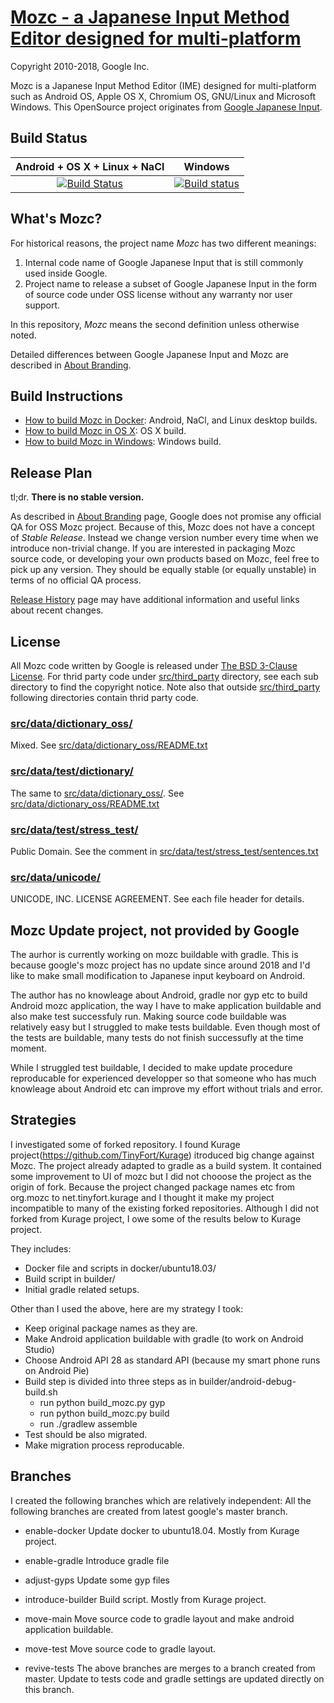 [Mozc - a Japanese Input Method Editor designed for multi-platform](https://github.com/google/mozc)
===================================

Copyright 2010-2018, Google Inc.

Mozc is a Japanese Input Method Editor (IME) designed for multi-platform such as
Android OS, Apple OS X, Chromium OS, GNU/Linux and Microsoft Windows.  This
OpenSource project originates from
[Google Japanese Input](http://www.google.com/intl/ja/ime/).

Build Status
------------

|Android + OS X + Linux + NaCl |Windows |
|:----------------------------:|:------:|
[![Build Status](https://travis-ci.org/ywata/mozc.svg?branch=master)](https://travis-ci.org/ywata/mozc) |[![Build status](https://ci.appveyor.com/api/projects/status/1rvmtp7f80jv7ehf/branch/master?svg=true)](https://ci.appveyor.com/project/ywata/mozc/branch/master) |

What's Mozc?
------------
For historical reasons, the project name *Mozc* has two different meanings:

1. Internal code name of Google Japanese Input that is still commonly used
   inside Google.
2. Project name to release a subset of Google Japanese Input in the form of
   source code under OSS license without any warranty nor user support.

In this repository, *Mozc* means the second definition unless otherwise noted.

Detailed differences between Google Japanese Input and Mozc are described in [About Branding](docs/about_branding.md).

Build Instructions
------------------

* [How to build Mozc in Docker](docs/build_mozc_in_docker.md): Android, NaCl, and Linux desktop builds.
* [How to build Mozc in OS X](docs/build_mozc_in_osx.md): OS X build.
* [How to build Mozc in Windows](docs/build_mozc_in_windows.md): Windows build.

Release Plan
------------

tl;dr. **There is no stable version.**

As described in [About Branding](docs/about_branding.md) page, Google does
not promise any official QA for OSS Mozc project.  Because of this,
Mozc does not have a concept of *Stable Release*.  Instead we change version
number every time when we introduce non-trivial change.  If you are
interested in packaging Mozc source code, or developing your own products
based on Mozc, feel free to pick up any version.  They should be equally
stable (or equally unstable) in terms of no official QA process.

[Release History](docs/release_history.md) page may have additional
information and useful links about recent changes.

License
-------

All Mozc code written by Google is released under
[The BSD 3-Clause License](http://opensource.org/licenses/BSD-3-Clause).
For thrid party code under [src/third_party](src/third_party) directory,
see each sub directory to find the copyright notice.  Note also that
outside [src/third_party](src/third_party) following directories contain
thrid party code.

### [src/data/dictionary_oss/](src/data/dictionary_oss)

Mixed.
See [src/data/dictionary_oss/README.txt](src/data/dictionary_oss/README.txt)

### [src/data/test/dictionary/](src/data/test/dictionary)

The same to [src/data/dictionary_oss/](src/data/dictionary_oss).
See [src/data/dictionary_oss/README.txt](src/data/dictionary_oss/README.txt)

### [src/data/test/stress_test/](src/data/test/stress_test)

Public Domain.  See the comment in
[src/data/test/stress_test/sentences.txt](src/data/test/stress_test/sentences.txt)

### [src/data/unicode/](src/data/unicode)

UNICODE, INC. LICENSE AGREEMENT.
See each file header for details.


Mozc Update project, not provided by Google
-------------------------------------------

The aurhor is currently working on mozc buildable with gradle.
This is because google's mozc project has no update since around 2018 and
I'd like to make small modification to Japanese input keyboard on Android.

The author has no knowleage about Android, gradle nor gyp etc to build Android mozc application,
the way I have to make application buildable and also make test successfuly run.
Making source code buildable was relatively easy but I struggled to make tests buildable.
Even though most of the tests are buildable, many tests do not finish successufly at the time moment.

While I struggled test buildable,
I decided to make update procedure reproducable for experienced developper
so that someone who has much knowleage about Android etc can improve my effort without trials and error.

Strategies
-----------

I investigated some of forked repository. I found Kurage project(https://github.com/TinyFort/Kurage)
itroduced big change against Mozc. The project already adapted to gradle as a build system.
It contained some improvement to UI of mozc but I did not chooose the project as the origin of fork.
Because the project changed package names etc from org.mozc to net.tinyfort.kurage and I thought
it make my project incompatible to many of the existing forked repositories. Although I did not forked from
Kurage project, I owe some of the results below to Kurage project.

They includes:
- Docker file and scripts in docker/ubuntu18.03/
- Build script in builder/
- Initial gradle related setups.


Other than I used the above, here are my strategy I took:
- Keep original package names as they are.
- Make Android application buildable with gradle (to work on Android Studio)
- Choose Android API 28 as standard API (because my smart phone runs on Android Pie)
- Build step is divided into three steps as in builder/android-debug-build.sh
  - run python build_mozc.py gyp
  - run python build_mozc.py build
  - run ./gradlew assemble
- Test should be also migrated.
- Make migration process reproducable.

Branches
--------

I created the following branches which are relatively independent:
All the following branches are created from latest google's master branch.

- enable-docker
  Update docker to ubuntu18.04. Mostly from Kurage project.
- enable-gradle
  Introduce gradle file
- adjust-gyps
  Update some gyp files
- introduce-builder
  Build script.
  Mostly from Kurage project.
- move-main
  Move source code to gradle layout and make android application buildable.
- move-test
  Move source code to gradle layout.

- revive-tests
  The above branches are merges to a branch created from master.
  Update to tests code and gradle settings are updated directly on this branch.







